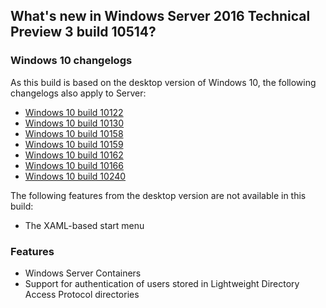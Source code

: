 ## What's new in Windows Server 2016 Technical Preview 3 build 10514?

### Windows 10 changelogs
As this build is based on the desktop version of Windows 10, the following changelogs also apply to Server:
- [Windows 10 build 10122](http://changewindows.org/build/10122/server)
- [Windows 10 build 10130](http://changewindows.org/build/10130/server)
- [Windows 10 build 10158](http://changewindows.org/build/10158/server)
- [Windows 10 build 10159](http://changewindows.org/build/10159/server)
- [Windows 10 build 10162](http://changewindows.org/build/10162/server)
- [Windows 10 build 10166](http://changewindows.org/build/10166/server)
- [Windows 10 build 10240](http://changewindows.org/build/10240/server)

The following features from the desktop version are not available in this build:
- The XAML-based start menu

### Features
- Windows Server Containers
- Support for authentication of users stored in Lightweight Directory Access Protocol directories